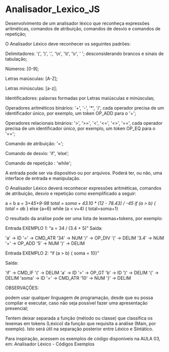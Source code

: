 # Analisador_Lexico_JS
Desenvolvimento de um analisador léxico que reconheça expressões aritméticas, comandos de atribuição, comandos de desvio e comandos de repetição;


O Analisador Léxico deve reconhecer os seguintes padrões:

Delimitadores: '(', ')', '.', '\n', '\t', '\r', ' '; desconsiderando brancos e sinais de tabulação;

Números: [0-9];

Letras maiúsculas: [A-Z];

Letras minúsculas: [a-z];

Identificadores: palavras formadas por Letras maiúsculas e minúsculas;

Operadores aritméticos binários: '+', '-', '*', '/', cada operador precisa de um identificador único, por exemplo, um token OP_ADD para o '+';

Operadores relacionais binários: '>', '>=', '<', '<=', '<>', '==', cada operador precisa de um identificador único, por exemplo, um token OP_EQ para o '==';

Comando de atribuição: '=';

Comando de desvio: 'if', ‘else’;

Comando de repetição : 'while';

A entrada pode ser via dispositivo ou por arquivos. Poderá ter, ou não, uma interface de entrada e manipulação.

O Analisador Léxico deverá reconhecer expressões aritméticas, comandos de atribuição, desvio e repetição como exemplificado a seguir:

a = b
a = 3+4*5+9-98
total = soma + 43.10 * (12 - 78.43) / -45
if (a > b) { total = a*b } else {a=6}
while (a < v+4) { total=soma+1}

O resultado da análise pode ser uma lista de lexemas+tokens, por exemplo:

Entrada EXEMPLO 1: “a = 34 / (3.4 + 5)”
Saída:

'a' → ID
'=' → CMD_ATR
'34' → NUM
'/' → OP_DIV
'(' → DELIM
'3.4' → NUM
'+' → OP_ADD
'5' → NUM
')' → DELIM

Entrada EXEMPLO 2: “if (a > b) { soma = 10}”

Saída:

'if' → CMD_IF
'(' → DELIM
'a' → ID
'>' → OP_GT
'b' → ID
')' → DELIM
'{' → DELIM
'soma' → ID
'=' → CMD_ATR
'10' → NUM
'}' → DELIM


OBSERVAÇÕES:

podem usar qualquer linguagem de programação, desde que eu possa compilar e executar, caso não seja possível fazer uma apresentação presencial;

Tentem deixar separada a função (método ou classe) que classifica os lexemas em tokens (Léxico) da função que requisita a análise (Main, por exemplo). Isto será útil na separação posterior entre Léxico e Sintático.

Para inspiração, acessem os exemplos de código disponíveis na AULA 03, em: Analisador Léxico - Códigos Exemplos

